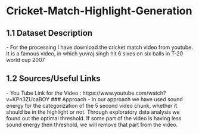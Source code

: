 # Cricket-Match-Highlight-Generation
<h2> 1.1 Dataset Description </h2>
- For the processing I have download the cricket match video from youtube. It is a famous video, in which yuvraj singh hit 6 sixes on six balls in T-20 world cup 2007
<h2> 1.2 Sources/Useful Links</h2>
- You Tube Link for the Video : https://www.youtube.com/watch?v=KPn3ZUcaBOY
### Approach
- In our approach we have used sound energy for the categorization of the 5 second video chunk, whether it should be in the highlight or not. Through exploratory data analysis we found out the optimal threshold. If some part of the video is having less sound energy then threshold, we will remove that part from the video. 

